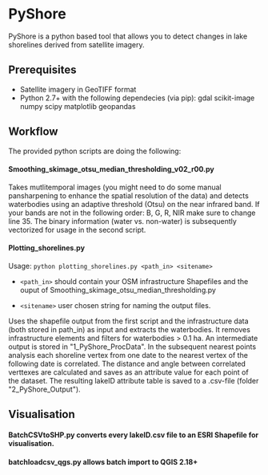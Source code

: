 # PyShore 

PyShore is a python based tool that allows you to detect changes in lake shorelines derived from satellite imagery. 

## Prerequisites

- Satellite imagery in GeoTIFF format
- Python 2.7+ with the following dependecies (via pip): gdal scikit-image numpy scipy matplotlib geopandas

## Workflow

The provided python scripts are doing the following:

#### Smoothing_skimage_otsu_median_thresholding_v02_r00.py 

Takes mutlitemporal images (you might need to do some manual pansharpening to enhance the spatial resolution of the data) and detects waterbodies using an adaptive threshold (Otsu) on the near infrared band. If your bands are not in the following order: B, G, R, NIR make sure to change line 35.
The binary information (water vs. non-water) is subsequently vectorized for usage in the second script.

#### Plotting_shorelines.py 

Usage: `python plotting_shorelines.py <path_in> <sitename>` 

- `<path_in>` should contain your OSM infrastructure Shapefiles and the ouput of Smoothing_skimage_otsu_median_thresholding.py 

- `<sitename>` user chosen string for naming the output files. 

Uses the shapefile output from the first script and the infrastructure data (both stored in path_in) as input and extracts the waterbodies. It removes infrastructure elements and filters for waterbodies > 0.1 ha. An intermediate output is stored in "1_PyShore_ProcData".
In the subsequent nearest points analysis each shoreline vertex from one date to the nearest vertex of the following date is correlated. The distance and angle between correlated verttexes are calculated and saves as an attribute value for each point of the dataset. 
The resulting lakeID attribute table is saved to a .csv-file (folder "2_PyShore_Output").

## Visualisation

#### BatchCSVtoSHP.py converts every lakeID.csv file to an ESRI Shapefile for visualisation. 

#### batchloadcsv_qgs.py allows batch import to QGIS 2.18+


